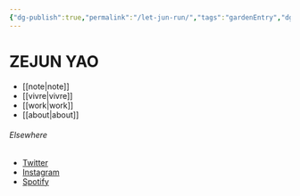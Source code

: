 ```yaml
---
{"dg-publish":true,"permalink":"/let-jun-run/","tags":"gardenEntry","dgHomeLink":true,"dgPassFrontmatter":false}
---
```



# ZEJUN YAO

- [[note|note]]
- [[vivre|vivre]]
- [[work|work]]
- [[about|about]]

###### Elsewhere

- [Twitter](https://twitter.com/zejunyao)
- [Instagram](https://www.instagram.com/zejunyao)
- [Spotify](https://open.spotify.com/user/junnnnnnn)